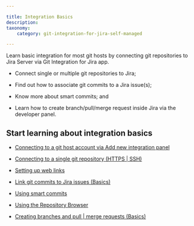 ```yaml
---

title: Integration Basics
description:
taxonomy:
    category: git-integration-for-jira-self-managed

---
```


Learn basic integration for most git hosts by connecting git repositories to Jira Server via Git Integration for Jira app.

*   Connect single or multiple git repositories to Jira;

*   Find out how to associate git commits to a Jira issue(s);

*   Know more about smart commits; and

*   Learn how to create branch/pull/merge request inside Jira via the developer panel.

## Start learning about integration basics

*   [Connecting to a git host account via Add new integration panel](/git-integration-for-jira-self-managed/connecting-to-a-git-host-account-via-add-new-integration-panel)

*   [Connecting to a single git repository (HTTPS | SSH)](/git-integration-for-jira-self-managed/connecting-to-a-single-git-repository-http-https/)

*   [Setting up web links](/git-integration-for-jira-self-managed/setting-up-web-links)

*   [Link git commits to Jira issues (Basics)](/git-integration-for-jira-self-managed/link-git-commits-to-jira-issues-basics/)

*   [Using smart commits](/git-integration-for-jira-self-managed/using-smart-commits/)

*   [Using the Repository Browser](/git-integration-for-jira-self-managed/using-the-repository-browser/)

*   [Creating branches and pull | merge requests (Basics)](/git-integration-for-jira-self-managed/creating-branches-and-pull-merge-requests-basics/)

